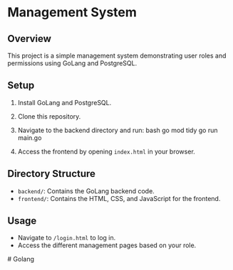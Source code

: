 # Management System

## Overview

This project is a simple management system demonstrating user roles and permissions using GoLang and PostgreSQL.

## Setup

1. Install GoLang and PostgreSQL.
2. Clone this repository.
3. Navigate to the backend directory and run:
   bash
   go mod tidy
   go run main.go
   
4. Access the frontend by opening `index.html` in your browser.

## Directory Structure

- `backend/`: Contains the GoLang backend code.
- `frontend/`: Contains the HTML, CSS, and JavaScript for the frontend.

## Usage

- Navigate to `/login.html` to log in.
- Access the different management pages based on your role.

#   G o l a n g  
 